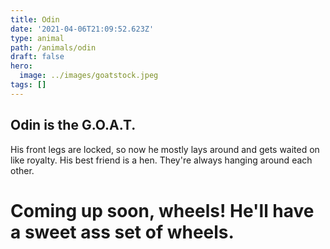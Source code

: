 ```yaml
---
title: Odin
date: '2021-04-06T21:09:52.623Z'
type: animal
path: /animals/odin
draft: false
hero:
  image: ../images/goatstock.jpeg
tags: []
---
```

## Odin is the G.O.A.T. 

His front legs are locked, so now he mostly lays around and gets waited on like royalty. His best friend is a hen. They're always hanging around each other.

# Coming up soon, wheels! He'll have a sweet ass set of wheels.